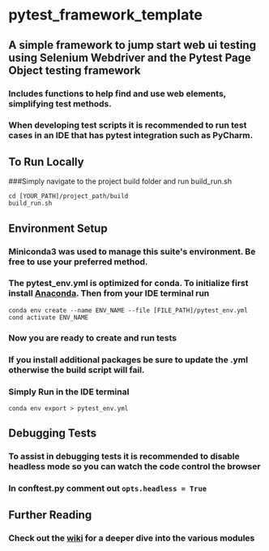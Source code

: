 # pytest_framework_template

## A simple framework to jump start web ui testing using Selenium Webdriver and the Pytest Page Object testing framework
### Includes functions to help find and use web elements, simplifying test methods.

### When developing test scripts it is recommended to run test cases in an IDE that has pytest integration such as PyCharm.

## To Run Locally
###Simply navigate to the project build folder and run build_run.sh
```
cd [YOUR_PATH]/project_path/build
build_run.sh
```

## Environment Setup
### Miniconda3 was used to manage this suite's environment. Be free to use your preferred method.
### The pytest_env.yml is optimized for conda. To initialize first install [Anaconda](https://docs.conda.io/projects/conda/en/latest/user-guide/install/download.html). Then from your IDE terminal run
```
conda env create --name ENV_NAME --file [FILE_PATH]/pytest_env.yml
cond activate ENV_NAME
```
### Now you are ready to create and run tests

### If you install additional packages be sure to update the .yml otherwise the build script will fail.
### Simply Run in the IDE terminal
```
conda env export > pytest_env.yml
```

## Debugging Tests
### To assist in debugging tests it is recommended to disable headless mode so you can watch the code control the browser
### In conftest.py comment out ```opts.headless = True```

## Further Reading
### Check out the [wiki](https://github.com/cdubwisdom/pytest_framework_template/wiki) for a deeper dive into the various modules

